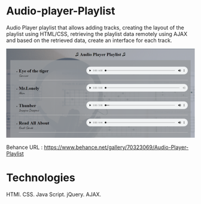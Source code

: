 # Audio-player-Playlist
Audio Player playlist that allows adding tracks, creating the layout of the playlist using HTML/CSS,
retrieving the playlist data remotely using AJAX and based on the retrieved data, create an interface for each track.

![alt text](Images/Capture1.PNG)

Behance URL : https://www.behance.net/gallery/70323069/Audio-Player-Playlist

# Technologies
HTMl. 
CSS.
Java Script.
jQuery. 
AJAX.

